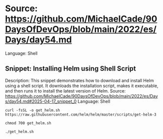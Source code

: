 # Source: https://github.com/MichaelCade/90DaysOfDevOps/blob/main/2022/es/Days/day54.md
Language: Shell

## Snippet: Installing Helm using Shell Script
Description: This snippet demonstrates how to download and install Helm using a shell script. It downloads the installation script, makes it executable, and then runs it to install the latest version of Helm.
Source: https://github.com/MichaelCade/90DaysOfDevOps/blob/main/2022/es/Days/day54.md#2025-04-17_snippet_0
Language: Shell

```Shell
curl -fsSL -o get_helm.sh https://raw.githubusercontent.com/helm/helm/master/scripts/get-helm-3

chmod 700 get_helm.sh

./get_helm.sh
```